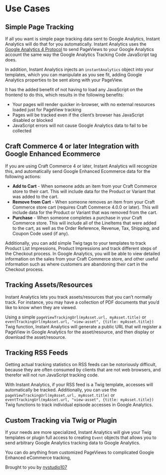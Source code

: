 # Use Cases

## Simple Page Tracking

If all you want is simple page tracking data sent to Google Analytics, Instant Analytics will do that for you automatically.  Instant Analytics uses the [Google Analytics 4 Protocol](https://developers.google.com/analytics/devguides/collection/ga4) to send PageViews to your Google Analytics account the same way the Google Analytics Tracking Code JavaScript tag does.

In addition, Instant Analytics injects an `instantAnalytics` object into your templates, which you can manipulate as you see fit, adding Google Analytics properties to be sent along with your PageView.

It has the added benefit of not having to load any JavaScript on the frontend to do this, which results in the following benefits:

* Your pages will render quicker in-browser, with no external resources loaded just for PageView tracking
* Pages will be tracked even if the client’s browser has JavaScript disabled or blocked
* JavaScript errors will not cause Google Analytics data to fail to be collected

## Craft Commerce 4 or later Integration with Google Enhanced Ecommerce

If you are using Craft Commerce 4 or later, Instant Analytics will recognize this, and automatically send Google Enhanced Ecommerce data for the following actions:

* **Add to Cart** - When someone adds an item from your Craft Commerce store to their cart.  This will include data for the Product or Variant that was added to the cart.
* **Remove from Cart** - When someone removes an item from your Craft Commerce store cart (requires Craft Commerce 4.0.0 or later).  This will include data for the Product or Variant that was removed from the cart.
* **Purchase** - When someone completes a purchase in your Craft Commerce store.  This will include all of the LineItems that were added to the cart, as well as the Order Reference, Revenue, Tax, Shipping, and Coupon Code used (if any).

Additionally, you can add simple Twig tags to your templates to track Product List Impressions, Product Impressions and track different steps of the Checkout process.  In Google Analytics, you will be able to view detailed information on the sales from your Craft Commerce store, and other useful information such as where customers are abandoning their cart in the Checkout process.

## Tracking Assets/Resources

Instant Analytics lets you track assets/resources that you can’t normally track.  For instance, you may have a collection of PDF documents that you’d like to know when they are viewed.

Using a simple `pageViewTrackingUrl(myAsset.url, myAsset.title)` or `eventTrackingUrl(myAsset.url, "view-asset", {title: myAsset.title})` Twig function, Instant Analytics will generate a public URL that will register a PageView in Google Analytics for the asset/resource, and then display or download the asset/resource.

## Tracking RSS Feeds

Getting actual tracking statistics on RSS feeds can be notoriously difficult, because they are often consumed by clients that are not web browsers, and therefor will not run JavaScript tracking code.

With Instant Analytics, if your RSS feed is a Twig template, accesses will automatically be tracked.  Additionally, you can use the `pageViewTrackingUrl(myAsset.url, myAsset.title)` or `eventTrackingUrl(myAsset.url, "view-asset", {title: myAsset.title})` Twig functions to track individual episode accesses in Google Analytics.

## Custom Tracking via Twig or Plugin

If your needs are more specialized, Instant Analytics will give your Twig templates or plugin full access to creating `Event` objects that allows you to send arbitrary Google Analytics tracking data to Google Analytics.

You can do anything from customized PageViews to complicated Google Enhanced eCommerce tracking, 

Brought to you by [nystudio107](http://nystudio107.com)

